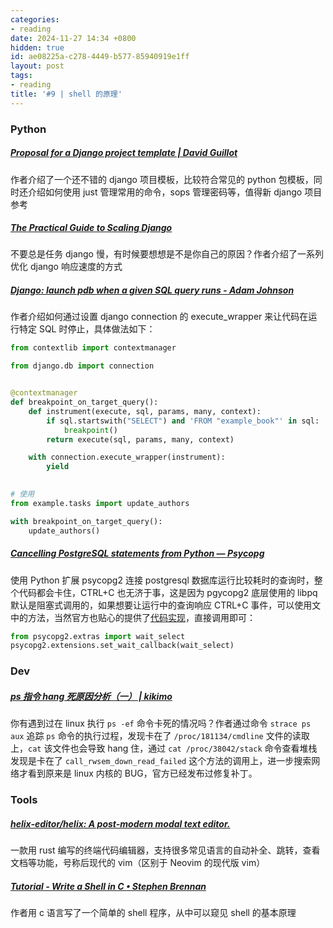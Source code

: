 ```yaml
---
categories:
- reading
date: 2024-11-27 14:34 +0800
hidden: true
id: ae08225a-c278-4449-b577-85940919e1ff
layout: post
tags:
- reading
title: '#9 | shell 的原理'
---
```


### Python

##### [Proposal for a Django project template \| David Guillot](https://david.guillot.me/en/posts/tech/proposal-for-a-django-project-template/ "Proposal for a Django project template \| David Guillot")

作者介绍了一个还不错的 django 项目模板，比较符合常见的 python 包模板，同时还介绍如何使用 just 管理常用的命令，sops 管理密码等，值得新 django 项目参考



##### [The Practical Guide to Scaling Django](https://slimsaas.com/blog/django-scaling-performance/ "The Practical Guide to Scaling Django")

不要总是任务 django 慢，有时候要想想是不是你自己的原因？作者介绍了一系列优化 django 响应速度的方式



##### [Django: launch pdb when a given SQL query runs - Adam Johnson](https://adamj.eu/tech/2024/12/05/django-sql-breakpoint/?utm_campaign=Django%2BNewsletter&utm_medium=email&utm_source=Django_Newsletter_263 "Django: launch pdb when a given SQL query runs - Adam Johnson")

作者介绍如何通过设置 django connection 的 execute_wrapper 来让代码在运行特定 SQL 时停止，具体做法如下：

```python
from contextlib import contextmanager

from django.db import connection


@contextmanager
def breakpoint_on_target_query():
    def instrument(execute, sql, params, many, context):
        if sql.startswith("SELECT") and 'FROM "example_book"' in sql:
            breakpoint()
        return execute(sql, params, many, context)

    with connection.execute_wrapper(instrument):
        yield
        

# 使用
from example.tasks import update_authors

with breakpoint_on_target_query():
    update_authors()
```



##### [Cancelling PostgreSQL statements from Python — Psycopg](https://www.psycopg.org/articles/2014/07/20/cancelling-postgresql-statements-python/ "Cancelling PostgreSQL statements from Python — Psycopg")

使用 Python 扩展 psycopg2 连接 postgresql 数据库运行比较耗时的查询时，整个代码都会卡住，CTRL+C 也无济于事，这是因为 pgycopg2 底层使用的 libpq 默认是阻塞式调用的，如果想要让运行中的查询响应 CTRL+C 事件，可以使用文中的方法，当然官方也贴心的提供了[代码实现](https://www.psycopg.org/docs/advanced.html#support-for-coroutine-libraries "More advanced topics — Psycopg 2.9.10 documentation")，直接调用即可：

```python
from psycopg2.extras import wait_select
psycopg2.extensions.set_wait_callback(wait_select)
```



### Dev

##### [ps 指令 hang 死原因分析（一） \| kikimo](https://coderatwork.cn/posts/analysis-of-ps-hang-01/ "ps 指令 hang 死原因分析（一） \| kikimo")

你有遇到过在 linux 执行 `ps -ef` 命令卡死的情况吗？作者通过命令 `strace ps aux` 追踪 `ps` 命令的执行过程，发现卡在了 `/proc/181134/cmdline` 文件的读取上，`cat` 该文件也会导致 hang 住，通过 `cat /proc/38042/stack` 命令查看堆栈发现是卡在了 `call_rwsem_down_read_failed` 这个方法的调用上，进一步搜索网络才看到原来是 linux 内核的 BUG，官方已经发布过修复补丁。



### Tools

##### [helix-editor/helix: A post-modern modal text editor.](https://github.com/helix-editor/helix "helix-editor/helix: A post-modern modal text editor.")

一款用 rust 编写的终端代码编辑器，支持很多常见语言的自动补全、跳转，查看文档等功能，号称后现代的 vim（区别于 Neovim 的现代版 vim）



##### [Tutorial - Write a Shell in C • Stephen Brennan](https://brennan.io/2015/01/16/write-a-shell-in-c/ "Tutorial - Write a Shell in C • Stephen Brennan")

作者用 c 语言写了一个简单的 shell 程序，从中可以窥见 shell 的基本原理